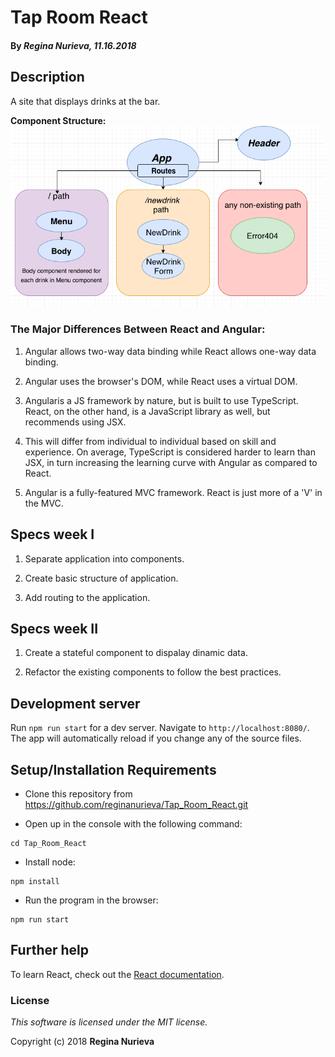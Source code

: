 # Tap Room React

#### By _Regina Nurieva, 11.16.2018_

## Description

A site that displays drinks at the bar.

**Component Structure:**
![Alt text](src/shot.png)

### The Major Differences Between React and Angular:

1. Angular allows two-way data binding while React allows one-way data binding.

2. Angular uses the browser's DOM, while React uses a virtual DOM.

3. Angularis a JS framework by nature, but is built to use TypeScript. React, on the other hand, is a JavaScript library as well, but recommends using JSX.

4. This will differ from individual to individual based on skill and experience. On average, TypeScript is considered harder to learn than JSX, in turn increasing the learning curve with Angular as compared to React.

5. Angular is a fully-featured MVC framework. React is just more of a 'V' in the MVC.


## Specs week I

1. Separate application into components.

2. Create basic structure of application.

3. Add routing to the application.

## Specs week II

1. Create a stateful component to dispalay dinamic data.

3. Refactor the existing components to follow the best practices. 


## Development server

Run `npm run start` for a dev server. Navigate to `http://localhost:8080/`. The app will automatically reload if you change any of the source files.

## Setup/Installation Requirements

* Clone this repository from https://github.com/reginanurieva/Tap_Room_React.git

* Open up in the console with the following command:
```
cd Tap_Room_React
```
* Install node:
```
npm install
```
* Run the program in the browser:
```
npm run start
```

## Further help

To learn React, check out the [React documentation](https://reactjs.org/).

### License

*This software is licensed under the MIT license.*

Copyright (c) 2018 **Regina Nurieva**